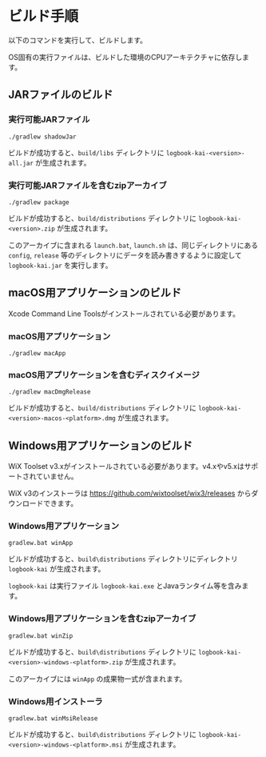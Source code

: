 # ビルド手順

以下のコマンドを実行して、ビルドします。

OS固有の実行ファイルは、ビルドした環境のCPUアーキテクチャに依存します。

## JARファイルのビルド

### 実行可能JARファイル

```
./gradlew shadowJar
```

ビルドが成功すると、`build/libs` ディレクトリに `logbook-kai-<version>-all.jar` が生成されます。

### 実行可能JARファイルを含むzipアーカイブ

```
./gradlew package
```

ビルドが成功すると、`build/distributions` ディレクトリに `logbook-kai-<version>.zip` が生成されます。

このアーカイブに含まれる `launch.bat`, `launch.sh` は、同じディレクトリにある `config`, `release` 等のディレクトリにデータを読み書きするように設定して `logbook-kai.jar` を実行します。

## macOS用アプリケーションのビルド

Xcode Command Line Toolsがインストールされている必要があります。

### macOS用アプリケーション

```
./gradlew macApp
```

### macOS用アプリケーションを含むディスクイメージ

```
./gradlew macDmgRelease
```

ビルドが成功すると、`build/distributions` ディレクトリに `logbook-kai-<version>-macos-<platform>.dmg` が生成されます。

## Windows用アプリケーションのビルド

WiX Toolset v3.xがインストールされている必要があります。v4.xやv5.xはサポートされていません。

WiX v3のインストーラは https://github.com/wixtoolset/wix3/releases からダウンロードできます。

### Windows用アプリケーション

```
gradlew.bat winApp
```

ビルドが成功すると、`build\distributions` ディレクトリにディレクトリ `logbook-kai` が生成されます。

`logbook-kai` は実行ファイル `logbook-kai.exe` とJavaランタイム等を含みます。

### Windows用アプリケーションを含むzipアーカイブ

```
gradlew.bat winZip
```

ビルドが成功すると、`build\distributions` ディレクトリに `logbook-kai-<version>-windows-<platform>.zip` が生成されます。

このアーカイブには `winApp` の成果物一式が含まれます。

### Windows用インストーラ

```
gradlew.bat winMsiRelease
```

ビルドが成功すると、`build\distributions` ディレクトリに `logbook-kai-<version>-windows-<platform>.msi` が生成されます。
